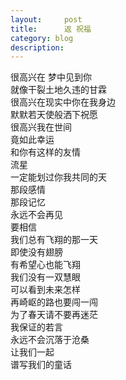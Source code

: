 ```yaml
---
layout:     post
title:      返 祝福
category: blog
description: 
---
```


很高兴在 梦中见到你  
就像干裂土地久违的甘霖  
很高兴在现实中你在我身边  
默默若天使般洒下祝愿  
很高兴我在世间  
竟如此幸运  
和你有这样的友情  
流星  
一定能划过你我共同的天  
那段感情  
那段记忆  
永远不会再见  
要相信  
我们总有飞翔的那一天  
即使没有翅膀  
有希望心也能飞翔  
我们没有一双慧眼  
可以看到未来怎样  
再崎岖的路也要闯一闯  
为了春天请不要再迷茫  
我保证的若言  
永远不会沉落于沧桑  
让我们一起  
谱写我们的童话   
